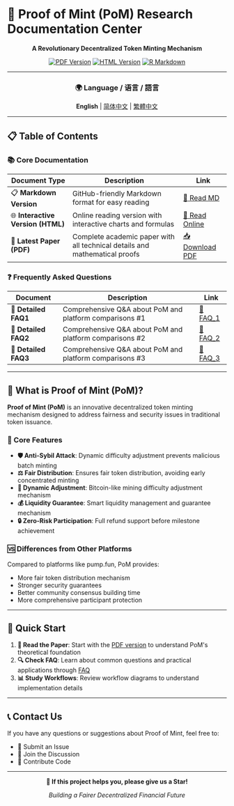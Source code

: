 # 🚀 Proof of Mint (PoM) Research Documentation Center

<div align="center">

**A Revolutionary Decentralized Token Minting Mechanism**

[![PDF Version](https://img.shields.io/badge/PDF-Latest%20Paper-red?style=for-the-badge&logo=adobe)](./proof_of_mint_v1.1.pdf)
[![HTML Version](https://img.shields.io/badge/HTML-Interactive%20View-blue?style=for-the-badge&logo=html5)](./proof_of_mint_v1.1.html)
[![R Markdown](https://img.shields.io/badge/RMarkdown-Source%20Code-green?style=for-the-badge&logo=r)](./proof_of_mint_v1.1.Rmd)

---

### 🌍 Language / 语言 / 語言

**English** | [简体中文](./README_zh.md) | [繁體中文](./README_zh-HK.md)

</div>

---

## 📋 Table of Contents

### 📚 Core Documentation

| Document Type | Description | Link |
|---------------|-------------|------|
| 📋 **Markdown Version** | GitHub-friendly Markdown format for easy reading | [📖 Read MD](./proof_of_mint_v1.1.md) |
| 🌐 **Interactive Version (HTML)** | Online reading version with interactive charts and formulas | [🔗 Read Online](./proof_of_mint_v1.1.html) |
| 📄 **Latest Paper (PDF)** | Complete academic paper with all technical details and mathematical proofs | [📥 Download PDF](./proof_of_mint_v1.1.pdf) |


### ❓ Frequently Asked Questions

| Document | Description | Link |
|----------|-------------|------|
| 🤔 **Detailed FAQ1** | Comprehensive Q&A about PoM and platform comparisons #1 | [📖 FAQ_1](./FAQ_1.md) |
| 🤔 **Detailed FAQ2** | Comprehensive Q&A about PoM and platform comparisons #2 | [📖 FAQ_2](./FAQ_2.md) |
| 🤔 **Detailed FAQ3** | Comprehensive Q&A about PoM and platform comparisons #3 | [📖 FAQ_3](./FAQ_3.md) |

---

## 🎯 What is Proof of Mint (PoM)?

**Proof of Mint (PoM)** is an innovative decentralized token minting mechanism designed to address fairness and security issues in traditional token issuance.

### 🌟 Core Features

- **🛡️ Anti-Sybil Attack**: Dynamic difficulty adjustment prevents malicious batch minting
- **⚖️ Fair Distribution**: Ensures fair token distribution, avoiding early concentrated minting
- **🔄 Dynamic Adjustment**: Bitcoin-like mining difficulty adjustment mechanism
- **💰 Liquidity Guarantee**: Smart liquidity management and guarantee mechanism
- **🔒 Zero-Risk Participation**: Full refund support before milestone achievement

### 🆚 Differences from Other Platforms

Compared to platforms like pump.fun, PoM provides:
- More fair token distribution mechanism
- Stronger security guarantees
- Better community consensus building time
- More comprehensive participant protection

---

## 🚀 Quick Start

1. **📖 Read the Paper**: Start with the [PDF version](./proof_of_mint_v1.1.pdf) to understand PoM's theoretical foundation
2. **🔍 Check FAQ**: Learn about common questions and practical applications through [FAQ](./FAQ_1.md)
3. **📊 Study Workflows**: Review workflow diagrams to understand implementation details

---

## 📞 Contact Us

If you have any questions or suggestions about Proof of Mint, feel free to:

- 📧 Submit an Issue
- 💬 Join the Discussion
- 🔄 Contribute Code

---

<div align="center">

**🌟 If this project helps you, please give us a Star!**

*Building a Fairer Decentralized Financial Future*

</div>


